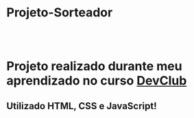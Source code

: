 # Projeto-Sorteador
<br>
<br>
<h1>Projeto realizado durante meu aprendizado no curso <a href="https://rodolfomori.com.br/devclub">DevClub</a></h1>
<h2>Utilizado HTML, CSS e JavaScript!</h2>
